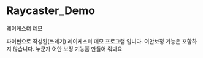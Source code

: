 # Raycaster_Demo
레이케스터 데모

파이썬으로 작성된(쓰레기) 레이케스터 데모 프로그램 입니다. 어안보정 기능은 포함하지 않습니다.
누군가 어안 보정 기능쫌 만들어 줘봐요
